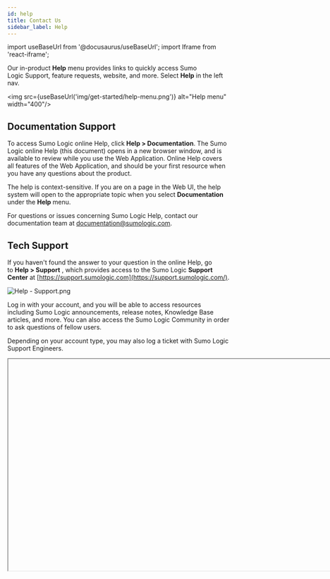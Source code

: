 ```yaml
---
id: help
title: Contact Us
sidebar_label: Help
---
```


import useBaseUrl from '@docusaurus/useBaseUrl';
import Iframe from 'react-iframe';

Our in-product **Help** menu provides links to quickly access Sumo Logic Support, feature requests, website, and more. Select **Help** in the left nav.

<img src={useBaseUrl('img/get-started/help-menu.png')} alt="Help menu" width="400"/>

## Documentation Support

To access Sumo Logic online Help, click **Help \> Documentation**. The Sumo Logic online Help (this document) opens in a new browser window, and is available to review while you use the Web Application. Online Help covers all features of the Web Application, and should be your first resource when you have any questions about the product.

The help is context-sensitive. If you are on a page in the Web UI, the help system will open to the appropriate topic when you select **Documentation** under the **Help** menu.

For questions or issues concerning Sumo Logic Help, contact our documentation team at [documentation@sumologic.com](mailto:documentation@sumologic.com).

## Tech Support

If you haven't found the answer to your question in the online Help, go to **Help \> Support** , which provides access to the Sumo Logic **Support Center** at [https://support.sumologic.com](https://support.sumologic.com/).

![Help - Support.png](/img/get-started/Help-Support.png)

Log in with your account, and you will be able to access resources including Sumo Logic announcements, release notes, Knowledge Base articles, and more. You can also access the Sumo Logic Community in order to ask questions of fellow users.

Depending on your account type, you may also log a ticket with Sumo Logic Support Engineers.

<Iframe url="https://www.youtube.com/embed/9tpq1XFhcMU"
        width="854px"
        height="480px"
        id="myId"
        className="video-container"
        display="initial"
        position="relative"
        allow="accelerometer; autoplay=1; clipboard-write; encrypted-media; gyroscope; picture-in-picture"
        allowfullscreen
        />

## Training and Certification

Sumo Logic provides training for your enterprise needs. For more information on upcoming training classes, visit [www.sumologic.com/training](https://www.sumologic.com/training/) or email [training@sumologic.com](training@sumologic.com).

You can learn Sumo Logic courses at your own pace, anywhere, without time constraints, with our Self-Paced eLearning. By the end of the self-paced program, you will be prepared to pass your Sumo Logic certification exam.

The self-paced program is easy to access directly from the product. Just go to the Certification tab and click Get-Certified.


## Feature Requests

Do you have an idea for a new Sumo Logic feature? Go to **Help \> Feature Request** to access the **Ideas** portal. When you log in, you can enter your feature request by clicking the **Add a new idea** button.

![Help-Feature Request.png](/img/get-started/Help-Feature-Request.png)

You can also search and view other feature requests, comment, and even vote on issues that are important to you. Feature Requests that are planned or done show their status right there in the list.


## Community

Want to collaborate with other Sumo Logic users for tips and tricks and help with issues? Go to **Help \> Community** and visit the Sumo Dojo, the online community for users of Sumo Logic and aficionados of analytics. 

See the [Sumo Logic Community](https://community.sumologic.com) for more information.

![Help - Community2.png](/img/get-started/Help-Community.png)


## Privacy Policy

Use the **Help \> Privacy Policy** link to get instant access to the Sumo Logic's privacy statement, which describes how Sumo Logic collects and uses the personal information you provide on our website and our Services. It also describes the choices available to you regarding our use of your personal information and how you can access and update this information.


## Release Notes

Use the **Help \> Release Notes** link to get instant access to the latest information on what's changed in Sumo Logic software.


## Sumo Logic Status and Scheduled Maintenance

To view the status of the Sumo Logic service, find information on any outages, and see Scheduled Maintenance for your deployment, go to **Help** > **Service Status**.

You can also go to http://status.sumologic.com/.

If there has been an outage on your [deployment](/docs/api/getting-started#sumo-logic-endpoints-by-deployment-and-firewall-security) (or pod), the Service Status Indicator displays:

1. At the top of the **Help** menu.
1. Next to **Help \> Service Status**.
1. Next to the title of a [Dashboard](../dashboards/about-dashboards.md).

For more information, click **Help \> Service Status**. This will take you to a web page for your pod with details on any outages, incidents, or planned maintenance.

The Service Status Indicator on the Help menu shows the severity of the outage.

| Icon | Status |
| -- | -- |
| NONE | **None.** All systems operational. |
| ![](/img/reuse/outage_critical.png) | **Critical.** Major system outage. |
| ![](/img/reuse/outage_major.png) | **Major.** Partial system outage.  |
| ![](/img/reuse/outage_minor.png) | **Minor.** Minor system outage. |

To determine which pod your account uses, look at the Sumo Logic URL. If you see "us2" that means you're running on the US2 pod. If you see "eu" or "au" you're on one of those pods.
 
